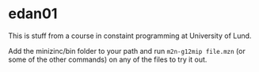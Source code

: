 # edan01
This is stuff from a course in constaint programming at University of Lund.

Add the minizinc/bin folder to your path and run `m2n-g12mip file.mzn` (or some of the other commands) on any of the files to try it out.
